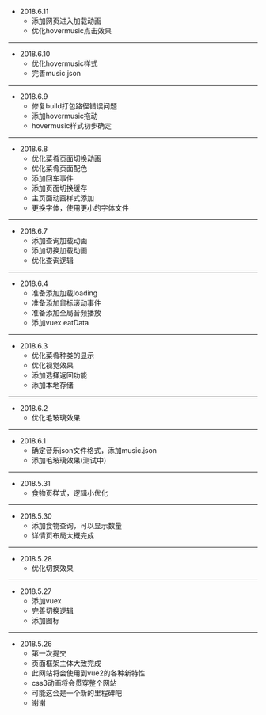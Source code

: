 + 2018.6.11
    - 添加网页进入加载动画
    - 优化hovermusic点击效果

***

+ 2018.6.10
    - 优化hovermusic样式
    - 完善music.json

***

+ 2018.6.9
    - 修复build打包路径错误问题
    - 添加hovermusic拖动
    - hovermusic样式初步确定

***

+ 2018.6.8
    - 优化菜肴页面切换动画
    - 优化菜肴页面配色
    - 添加回车事件
    - 添加页面切换缓存
    - 主页面动画样式添加
    - 更换字体，使用更小的字体文件

***

+ 2018.6.7
    - 添加查询加载动画
    - 添加切换加载动画
    - 优化查询逻辑

***

+ 2018.6.4
    - 准备添加加载loading
    - 准备添加鼠标滚动事件
    - 准备添加全局音频播放
    - 添加vuex eatData

***

+ 2018.6.3
    - 优化菜肴种类的显示
    - 优化视觉效果
    - 添加选择返回功能
    - 添加本地存储

***

+ 2018.6.2
    - 优化毛玻璃效果

***

+ 2018.6.1
    - 确定音乐json文件格式，添加music.json
    - 添加毛玻璃效果(测试中)

***

+ 2018.5.31
    - 食物页样式，逻辑小优化

***

+ 2018.5.30
    - 添加食物查询，可以显示数量
    - 详情页布局大概完成

***    

+ 2018.5.28
    - 优化切换效果

***

+ 2018.5.27
    - 添加vuex
    - 完善切换逻辑
    - 添加图标

***

+ 2018.5.26
    - 第一次提交
    - 页面框架主体大致完成
    - 此网站将会使用到vue2的各种新特性 
    - css3动画将会贯穿整个网站
    - 可能这会是一个新的里程碑吧
    - 谢谢